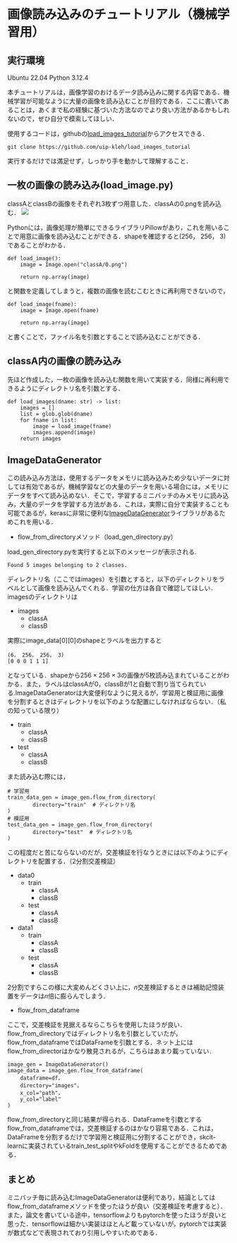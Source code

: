 # 画像読み込みのチュートリアル（機械学習用）

## 実行環境
Ubuntu 22.04
Python 3.12.4

本チュートリアルは，画像学習のおけるデータ読み込みに関する内容である．機械学習が可能なように大量の画像を読み込むことが目的である．ここに書いてあることは，あくまで私の経験に基づいた方法なのでより良い方法があるかもしれないので，ぜひ自分で模索してほしい．

使用するコードは，githubの[load_images_tutorial](https://github.com/uip-kleh/load_images_tutorial)からアクセスできる．

```bash:
git clone https://github.com/uip-kleh/load_images_tutorial
```

実行するだけでは満足せず，しっかり手を動かして理解すること．

## 一枚の画像の読み込み(load_image.py)

classAとclassBの画像をそれぞれ$3$枚ずつ用意した．classAの0.pngを読み込む．
![](classA/0.png)

Pythonには，画像処理が簡単にできるライブラリPillowがあり，これを用いることで用意に画像を読み込むことができる．shapeを確認すると(256， 256， 3)であることがわかる．

```python:
def load_image():
    image = Image.open("classA/0.png")

    return np.array(image)
```
と関数を定義してしまうと，複数の画像を読むこむときに再利用できないので，
```python:
def load_image(fname):
    image = Image.open(fname)

    return np.array(image)
```
と書くことで，ファイル名を引数とすることで読み込むことができる．

## classA内の画像の読み込み

先ほど作成した，一枚の画像を読み込む関数を用いて実装する．同様に再利用できるようにディレクトリ名を引数とする．
```python:
def load_images(dname: str) -> list:
    images = []
    list = glob.glob(dname)
    for fname in list:
        image = load_image(fname)
        images.append(image)
    return images
```

## ImageDataGenerator

この読み込み方法は，使用するデータをメモリに読み込みため少ないデータに対しては有効であるが，機械学習などの大量のデータを用いる場合には，メモリにデータをすべて読み込めない．そこで，学習するミニバッチのみメモリに読み込み，大量のデータを学習する方法がある．これは，実際に自分で実装することも可能であるが，kerasに非常に便利な[ImageDataGenerator](https://www.tensorflow.org/api_docs/python/tf/keras/preprocessing/image/ImageDataGenerator)ライブラリがあるためこれを用いる．

- flow_from_directoryメソッド（load_gen_directory.py）

load_gen_directory.pyを実行すると以下のメッセージが表示される.
```bash:
Found 5 images belonging to 2 classes.
```
ディレクトリ名（ここではimages）を引数とすると，以下のディレクトリをラベルとして画像を読み込んでくれる．学習の仕方は各自で確認してほしい．imagesのディレクトリは
- images
    - classA
    - classB

実際にimage_data[0][0]のshapeとラベルを出力すると
```bash:
(6， 256， 256， 3)
[0 0 0 1 1 1]
```
となっている．shapeから$256\times256\times3$の画像が$5$枚読み込まれていることがわかる．また，ラベルはclassAが$0$，classBが$1$と自動で割り当てられている.ImageDataGeneratorは大変便利なように見えるが，学習用と検証用に画像を分割するときはディレクトリを以下のような配置にしなければならない．（私の知っている限り）
- train
    - classA
    - classB
- test
    - classA
    - classB

また読み込む際には，
```python:
# 学習用
train_data_gen = image_gen.flow_from_directory(
        directory="train"  # ディレクトリ名
)
# 検証用
test_data_gen = image_gen.flow_from_directory(
        directory="test"  # ディレクトリ名
)
```

この程度だと苦にならないのだが，交差検証を行なうときには以下のようにディレクトリを配置する．（$2$分割交差検証）
- data0
    - train
        - classA
        - classB
    - test
        - classA
        - classB
- data1
    - train
        - classA
        - classB
    - test
        - classA
        - classB

$2$分割ですらこの様に大変めんどくさい上に，$n$交差検証するときは補助記憶装置をデータは$n$倍に膨らんでしまう．

- flow_from_dataframe

ここで，交差検証を見据えるならこちらを使用したほうが良い．flow_from_directoryではディレクトリ名を引数としていたが，flow_from_dataframeではDataFrameを引数とする．ネット上にはflow_from_directorはかなり散見されるが，こちらはあまり載っていない．

```python:
image_gen = ImageDataGenerator()
image_data = image_gen.flow_from_dataframe(
    dataframe=df， 
    directory="images"，
    x_col="path"，
    y_col="label"
)
```

flow_from_directoryと同じ結果が得られる．DataFrameを引数とするflow_from_dataframeでは，交差検証するのはかなり容易である．これは，DataFrameを分割するだけで学習用と検証用に分割することができ，skcit-learnに実装されているtrain_test_splitやkFoldを使用することができるためである．

## まとめ
ミニバッチ毎に読み込むImageDataGeneratorは便利であり，結論としてはflow_from_dataframeメソッドを使ったほうが良い（交差検証を考慮すると）．また，論文を書いている途中，tensorflowよりもpytorchを使ったほうが良いと思った．tensorflowは細かい実装はほとんど載っていないが，pytorchでは実装が数式などで表現されており引用しやすいためである．